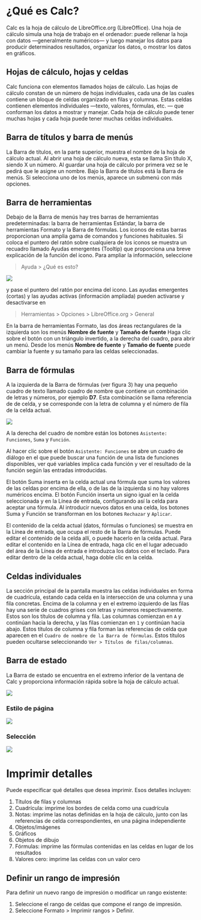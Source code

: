 # ¿Qué es Calc?

Calc es la hoja de cálculo de LibreOffice.org (LibreOffice). Una hoja de cálculo simula una hoja de trabajo en el ordenador: puede rellenar la hoja con datos —generalmente numéricos— y luego manejar los datos para producir determinados resultados, organizar los datos, o mostrar los datos en gráficos.

## Hojas de cálculo, hojas y celdas

Calc funciona con elementos llamados hojas de cálculo. Las hojas de cálculo constan de un número de hojas individuales, cada una de las cuales contiene un bloque de celdas organizado en filas y columnas.
Estas celdas contienen elementos individuales —texto, valores, fórmulas, etc. — que conforman los datos a mostrar y manejar.
Cada hoja de cálculo puede tener muchas hojas y cada hoja puede tener muchas celdas individuales.

## Barra de títulos y barra de menús

La Barra de títulos, en la parte superior, muestra el nombre de la hoja de cálculo actual.
Al abrir una hoja de cálculo nueva, esta se llama Sin título X, siendo X un número. Al guardar una hoja de cálculo por primera vez se le pedirá que le asigne un nombre.
Bajo la Barra de títulos está la Barra de menús. Si selecciona uno de los menús, aparece un submenú con más opciones.

## Barra de herramientas

Debajo de la Barra de menús hay tres barras de herramientas predeterminadas: la barra de herramientas Estándar, la barra de herramientas Formato y la Barra de fórmulas.
Los iconos de estas barras proporcionan una amplia gama de comandos y funciones habituales.
Si coloca el puntero del ratón sobre cualquiera de los iconos se muestra un recuadro llamado Ayudas emergentes (Tooltip) que proporciona una breve explicación de la función del icono. Para ampliar la información, seleccione 

> Ayuda > ¿Qué es esto? 

![](/LibreOffice_CEUTA/img/Calc_Ceuta.png) 

y pase el puntero del ratón por encima del icono. Las ayudas emergentes (cortas) y las ayudas activas (información ampliada) pueden activarse y desactivarse en

> Herramientas > Opciones > LibreOffice.org > General

En la barra de herramientas Formato, las dos áreas rectangulares de la izquierda son los menús **Nombre de fuente** y **Tamaño de fuente**
Haga clic sobre el botón con un triángulo invertido, a la derecha del cuadro, para abrir un menú. Desde los menús **Nombre de fuente** y **Tamaño de fuente** puede cambiar la fuente y su tamaño para las celdas seleccionadas.


## Barra de fórmulas

A la izquierda de la Barra de fórmulas (ver figura 3) hay una pequeño cuadro de texto llamado cuadro de nombre que contiene un combinación de letras y números, por ejemplo **D7**. Esta combinación se llama referencia de de celda, y se corresponde con la letra de columna y el número de fila de la celda actual.

![](/LibreOffice_CEUTA/img/Calc_Ceuta1.png) 

A la derecha del cuadro de nombre están los botones `Asistente: Funciones`, `Suma` y `Función`.

Al hacer clic sobre el botón `Asistente: Funciones` se abre un cuadro de diálogo en el que puede buscar una función de una lista de funciones disponibles, ver qué variables implica cada función y ver el resultado de la función según las entradas introducidas.

El botón Suma inserta en la celda actual una fórmula que suma los valores de las celdas por encima de ella, o de las de la izquierda si no hay valores numéricos encima.
El botón Función inserta un signo igual en la celda seleccionada y en la Línea de entrada, configurando así la celda para aceptar una fórmula.
Al introducir nuevos datos en una celda, los botones Suma y Función se transforman en los botones `Rechazar` y `Aplicar`.

El contenido de la celda actual (datos, fórmulas o funciones) se muestra en la Línea de entrada, que ocupa el resto de la Barra de fórmulas. Puede editar el contenido de la celda allí, o puede hacerlo en la celda actual. Para editar el contenido en la Línea de entrada, haga clic en el lugar adecuado del área de la Línea de entrada e introduzca los datos con el teclado. Para editar dentro de la celda actual, haga doble clic en la celda.


## Celdas individuales

La sección principal de la pantalla muestra las celdas individuales en forma de cuadrícula, estando cada celda en la intersección de una columna y una fila concretas.
Encima de la columna y en el extremo izquierdo de las filas hay una serie de cuadros grises con letras y números respectivamente. Estos son los títulos de columna y fila.
Las columnas comienzan en `A` y continúan hacia la derecha, y las filas comienzan en `1` y continúan hacia abajo.
Estos títulos de columna y fila forman las referencias de celda que aparecen en el `Cuadro de nombre de la Barra de fórmulas`. 
Estos títulos pueden ocultarse seleccionando `Ver > Títulos de filas/columnas`.


## Barra de estado

La Barra de estado se encuentra en el extremo inferior de la ventana de Calc y proporciona información rápida sobre la hoja de cálculo actual.

![](/LibreOffice_CEUTA/img/Calc_Ceuta2.png) 

### Estilo de página

![](/LibreOffice_CEUTA/img/Calc_Ceuta3.png) 

### Selección

![](/LibreOffice_CEUTA/img/Calc_Ceuta4.png)  


# Imprimir detalles

Puede especificar qué detalles que desea imprimir. Esos detalles        incluyen:

1. Títulos de filas y columnas
2. Cuadrícula: imprime los bordes de celda como una cuadrícula
3. Notas: imprime las notas definidas en la hoja de cálculo, junto con las
referencias de celda correspondientes, en una página independiente
4. Objetos/imágenes
5. Gráficos
6. Objetos de dibujo
7. Fórmulas: imprime las fórmulas contenidas en las celdas en lugar de los
resultados
8. Valores cero: imprime las celdas con un valor cero

## Definir un rango de impresión

Para definir un nuevo rango de impresión o modificar un rango existente:

1. Seleccione el rango de celdas que compone el rango de impresión.
2. Seleccione Formato > Imprimir rangos > Definir.

